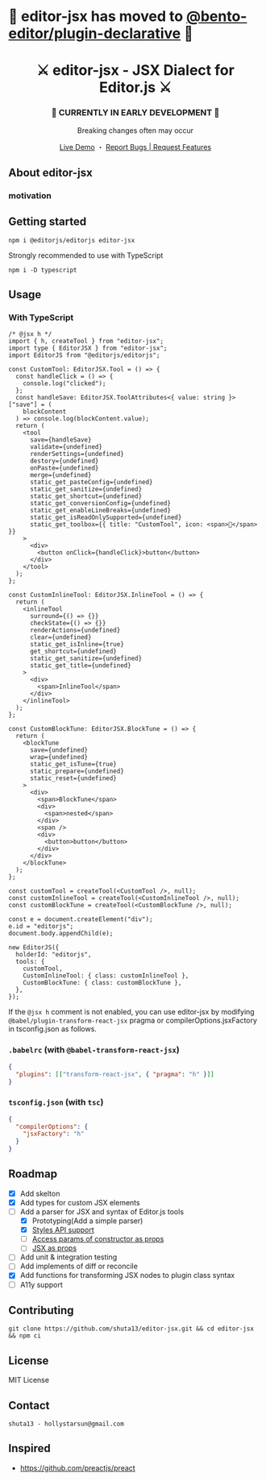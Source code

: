# 🚨 editor-jsx has moved to [@bento-editor/plugin-declarative](https://github.com/cam-inc/bento/tree/main/workspaces/plugin-declarative) 🚨

<div align="center">
  <h1>
    ⚔️  editor-jsx - JSX Dialect for Editor.js ⚔️
  </h1>
  <h3>
    🚜 CURRENTLY IN EARLY DEVELOPMENT 🚜
  </h3>
  <p>
    Breaking changes often may occur
  </p>
  <p>
    <a href="https://codesandbox.io/s/focused-merkle-ky84t5?file=/src/index.tsx">Live Demo</a>
    <span>・</span>
    <a href="https://github.com/shuta13/editor-jsx/issues/new">Report Bugs | Request Features</a>
  </p>
</div>

## About editor-jsx

### motivation

## Getting started

```shell
npm i @editorjs/editorjs editor-jsx
```

Strongly recommended to use with TypeScript

```shell
npm i -D typescript
```

## Usage

### With TypeScript

```tsx
/* @jsx h */
import { h, createTool } from "editor-jsx";
import type { EditorJSX } from "editor-jsx";
import EditorJS from "@editorjs/editorjs";

const CustomTool: EditorJSX.Tool = () => {
  const handleClick = () => {
    console.log("clicked");
  };
  const handleSave: EditorJSX.ToolAttributes<{ value: string }>["save"] = (
    blockContent
  ) => console.log(blockContent.value);
  return (
    <tool
      save={handleSave}
      validate={undefined}
      renderSettings={undefined}
      destory={undefined}
      onPaste={undefined}
      merge={undefined}
      static_get_pasteConfig={undefined}
      static_get_sanitize={undefined}
      static_get_shortcut={undefined}
      static_get_conversionConfig={undefined}
      static_get_enableLineBreaks={undefined}
      static_get_isReadOnlySupported={undefined}
      static_get_toolbox={{ title: "CustomTool", icon: <span>🔮</span> }}
    >
      <div>
        <button onClick={handleClick}>button</button>
      </div>
    </tool>
  );
};

const CustomInlineTool: EditorJSX.InlineTool = () => {
  return (
    <inlineTool
      surround={() => {}}
      checkState={() => {}}
      renderActions={undefined}
      clear={undefined}
      static_get_isInline={true}
      get_shortcut={undefined}
      static_get_sanitize={undefined}
      static_get_title={undefined}
    >
      <div>
        <span>InlineTool</span>
      </div>
    </inlineTool>
  );
};

const CustomBlockTune: EditorJSX.BlockTune = () => {
  return (
    <blockTune
      save={undefined}
      wrap={undefined}
      static_get_isTune={true}
      static_prepare={undefined}
      static_reset={undefined}
    >
      <div>
        <span>BlockTune</span>
        <div>
          <span>nested</span>
        </div>
        <span />
        <div>
          <button>button</button>
        </div>
      </div>
    </blockTune>
  );
};

const customTool = createTool(<CustomTool />, null);
const customInlineTool = createTool(<CustomInlineTool />, null);
const customBlockTune = createTool(<CustomBlockTune />, null);

const e = document.createElement("div");
e.id = "editorjs";
document.body.appendChild(e);

new EditorJS({
  holderId: "editorjs",
  tools: {
    customTool,
    CustomInlineTool: { class: customInlineTool },
    CustomBlockTune: { class: customBlockTune },
  },
});
```

If the `@jsx h` comment is not enabled, you can use editor-jsx by modifying `@babel/plugin-transform-react-jsx` pragma or compilerOptions.jsxFactory in tsconfig.json as follows.

### `.babelrc` (with `@babel-transform-react-jsx`)

```json
{
  "plugins": [["transform-react-jsx", { "pragma": "h" }]]
}
```

### `tsconfig.json` (with `tsc`)

```json
{
  "compilerOptions": {
    "jsxFactory": "h"
  }
}
```

## Roadmap

- [x] Add skelton
- [x] Add types for custom JSX elements
- [ ] Add a parser for JSX and syntax of Editor.js tools
  - [x] Prototyping(Add a simple parser)
  - [x] [Styles API support](https://editorjs.io/styles)
  - [ ] [Access params of constructor as props](https://editorjs.io/tools-api#class-constructor)
  - [ ] [JSX as props](https://github.com/shuta13/editor-jsx/blob/2152be5020b83c75ac8c0d456a07b2ca5fc260fc/packages/core/src/types.ts#L64)
- [ ] Add unit & integration testing
- [ ] Add implements of diff or reconcile
- [x] Add functions for transforming JSX nodes to plugin class syntax
- [ ] A11y support

## Contributing

```shell
git clone https://github.com/shuta13/editor-jsx.git && cd editor-jsx && npm ci
```

## License

MIT License

## Contact

`shuta13 - hollystarsun@gmail.com`

## Inspired

- https://github.com/preactjs/preact
<!-- ref. https://github.com/othneildrew/Best-README-Template/blob/master/README.md -->
